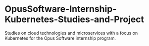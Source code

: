 # OpusSoftware-Internship-Kubernetes-Studies-and-Project

Studies on cloud technologies and microservices with a focus on Kubernetes for the Opus Software internship program.
